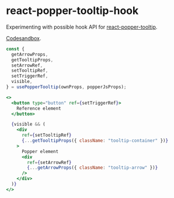 # react-popper-tooltip-hook

Experimenting with possible hook API for [react-popper-tooltip](https://github.com/mohsinulhaq/react-popper-tooltip).

[Codesandbox](https://codesandbox.io/s/github/denisborovikov/react-popper-tooltip-hook).
```jsx
const {
  getArrowProps,
  getTooltipProps,
  setArrowRef,
  setTooltipRef,
  setTriggerRef,
  visible,
} = usePopperTooltip(ownProps, popperJsProps);
```

```jsx
<>
  <button type="button" ref={setTriggerRef}>
    Reference element
  </button>

  {visible && (
    <div
      ref={setTooltipRef}
      {...getTooltipProps({ className: "tooltip-container" })}
    >
      Popper element
      <div
        ref={setArrowRef}
        {...getArrowProps({ className: "tooltip-arrow" })}
      />
    </div>
  )}
</>
```
